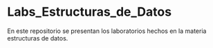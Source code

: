 # Labs_Estructuras_de_Datos

En este repositorio se presentan los laboratorios hechos en la materia estructuras de datos.
